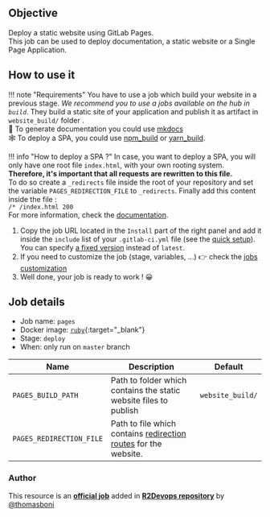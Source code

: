## Objective

Deploy a static website using GitLab Pages.  
This job can be used to deploy documentation, a static website or a Single Page Application.  

## How to use it

!!! note "Requirements"
    You have to use a job which build your website in a previous stage. *We recommend you to use a jobs available on the hub in `build`*. They build a static site of your application and publish it as artifact in `website_build/` folder .  
    📗 To generate documentation you could use [mkdocs](https://r2devops.io/_/r2devops-bot/mkdocs)  
    🕸️ To deploy a SPA, you could use [npm_build](https://r2devops.io/_/r2devops-bot/npm_build) or [yarn_build](https://r2devops.io/_/r2devops-bot/yarn_build). 
      
!!! info "How to deploy a SPA ?"
    In case, you want to deploy a SPA, you will only have one root file `index.html`, with your own rooting system. **Therefore, it's important that all requests are rewritten to this file.**  
    To do so create a `_redirects` file inside the root of your repository and set the variable `PAGES_REDIRECTION_FILE` to `_redirects`. Finally add this content inside the file :  
    `/* /index.html 200`   
    For more information, check the [documentation](https://docs.gitlab.com/ee/user/project/pages/redirects.html#rewrite-all-requests-to-a-root-indexhtml).

1. Copy the job URL located in the `Install` part of the right panel and add it inside the `include` list of your `.gitlab-ci.yml` file (see the [quick setup](/use-the-hub/#quick-setup)). You can specify [a fixed version](#changelog) instead of `latest`.
2. If you need to customize the job (stage, variables, ...) 👉 check the [jobs
   customization](/use-the-hub/#jobs-customization)
3. Well done, your job is ready to work ! 😀


## Job details

* Job name: `pages`
* Docker image: [`ruby`](https://hub.docker.com/_/ruby){:target="_blank"}
* Stage: `deploy`
* When: only run on `master` branch

| Name | Description | Default |
| ---- | ----------- | ------- |
| `PAGES_BUILD_PATH` | Path to folder which contains the static website files to publish | `website_build/` |
| `PAGES_REDIRECTION_FILE` | Path to file which contains [redirection routes](https://docs.gitlab.com/ee/user/project/pages/redirects.html#create-redirects) for the website. | ` `



### Author
This resource is an **[official job](https://docs.r2devops.io/faq-labels/)** added in [**R2Devops repository**](https://gitlab.com/r2devops/hub) by [@thomasboni](https://gitlab.com/thomasboni)